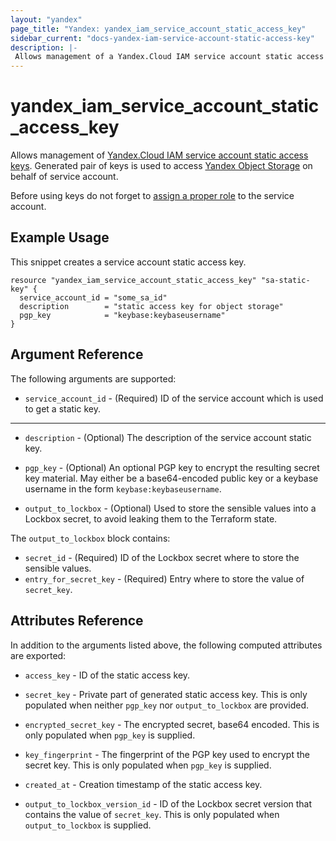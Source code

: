 ```yaml
---
layout: "yandex"
page_title: "Yandex: yandex_iam_service_account_static_access_key"
sidebar_current: "docs-yandex-iam-service-account-static-access-key"
description: |-
 Allows management of a Yandex.Cloud IAM service account static access key.
---
```


# yandex\_iam\_service\_account\_static\_access\_key

Allows management of [Yandex.Cloud IAM service account static access keys](https://cloud.yandex.com/docs/iam/operations/sa/create-access-key).
Generated pair of keys is used to access [Yandex Object Storage](https://cloud.yandex.com/docs/storage) on behalf of service account.

Before using keys do not forget to [assign a proper role](https://cloud.yandex.com/docs/iam/operations/sa/assign-role-for-sa) to the service account.

## Example Usage

This snippet creates a service account static access key.

```hcl
resource "yandex_iam_service_account_static_access_key" "sa-static-key" {
  service_account_id = "some_sa_id"
  description        = "static access key for object storage"
  pgp_key            = "keybase:keybaseusername"
}
```

## Argument Reference

The following arguments are supported:

* `service_account_id` - (Required) ID of the service account which is used to get a static key.

- - -

* `description` - (Optional) The description of the service account static key.

* `pgp_key` - (Optional) An optional PGP key to encrypt the resulting secret key material. May either be a base64-encoded public key or a keybase username in the form `keybase:keybaseusername`.

* `output_to_lockbox` - (Optional) Used to store the sensible values into a Lockbox secret, to avoid leaking them to the Terraform state.

The `output_to_lockbox` block contains:

* `secret_id` - (Required) ID of the Lockbox secret where to store the sensible values.
* `entry_for_secret_key` - (Required) Entry where to store the value of `secret_key`.

## Attributes Reference

In addition to the arguments listed above, the following computed attributes are exported:

* `access_key` - ID of the static access key.

* `secret_key` - Private part of generated static access key. This is only populated when neither `pgp_key` nor `output_to_lockbox` are provided.

* `encrypted_secret_key` - The encrypted secret, base64 encoded. This is only populated when `pgp_key` is supplied.

* `key_fingerprint` - The fingerprint of the PGP key used to encrypt the secret key. This is only populated when `pgp_key` is supplied.

* `created_at` - Creation timestamp of the static access key.

* `output_to_lockbox_version_id` - ID of the Lockbox secret version that contains the value of `secret_key`. This is only populated when `output_to_lockbox` is supplied.
